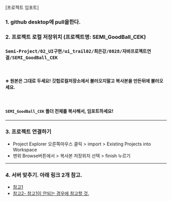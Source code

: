 [프로젝트 임포트]

### 1. github desktop에 pull을한다.
### 2. 프로젝트 로컬 저장위치 (<b>프로젝트명: SEMI_GoodBall_CEK</b>) 
### `Semi-Project/02_UI구현/ui_trail02/최은강/0828/자바프로젝트연결/SEMI_GoodBall_CEK` 

<BR>
  
#### <b>※ 원본은 그대로 두세요! 깃헙로컬저장소에서 불러오지말고 복사본을 만든뒤에 불러오세요.</b>

<BR>
  
#### `SEMI_GoodBall_CEK` 폴더 전체를 복사해서, 임포트하세요!

<hr>

### 3. 프로젝트 연결하기

- Project Explorer 오른쪽마우스 클릭 > import > Existing Projects into Workspace
- 맨위 Browse버튼에서 > 복사본 저장위치 선택 > finish 누르기

<hr>

### 4. 서버 맞추기. 아래 링크 2개 참고.
- [참고1](https://atoz-develop.tistory.com/entry/The-import-javaxservlet-cannot-be-resolved-%EC%97%90%EB%9F%AC-%ED%95%B4%EA%B2%B0-%EB%B0%A9%EB%B2%95)
- [참고2- 참고1이 안되는 경우에 참고할 것.](https://backstreet-programmer.tistory.com/3)
